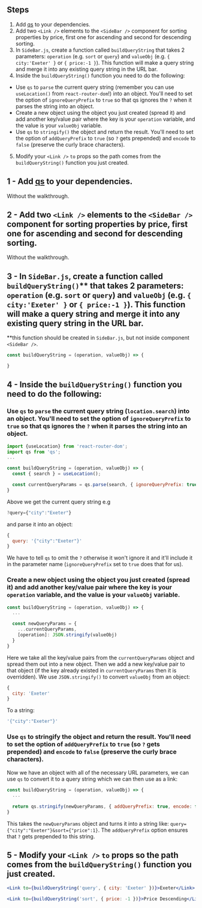 ## Steps
1. Add [qs](https://www.npmjs.com/package/qs) to your dependencies.
2. Add two `<Link />` elements to the `<SideBar />` component for sorting properties by price, first one for ascending and second for descending sorting.
3. In `SideBar.js`, create a function called `buildQueryString` that takes 2 parameters: `operation` (e.g. `sort` or `query`) and `valueObj` (e.g. `{ city:'Exeter' }` or `{ price:-1 }`). This function will make a query string and merge it into any existing query string in the URL bar.
4. Inside the `buildQueryString()` function you need to do the following:
  - Use `qs` to `parse` the current query string (remember you can use `useLocation()` from `react-router-dom`!) into an object. You'll need to set the option of `ignoreQueryPrefix` to `true` so that qs ignores the `?` when it parses the string into an object.
  - Create a new object using the object you just created (spread it) and add another key/value pair where the key is your `operation` variable, and the value is your `valueObj` variable.   
  - Use `qs` to `stringify()` the object and return the result. You'll need to set the option of `addQueryPrefix` to `true` (so `?` gets prepended) and `encode` to `false` (preserve the curly brace characters).
5. Modify your `<Link />` `to` props so the path comes from the `buildQueryString()` function you just created.

## 1 - Add [qs](https://www.npmjs.com/package/qs) to your dependencies.

Without the walkthrough.

## 2 - Add two `<Link />` elements to the `<SideBar />` component for sorting properties by price, first one for ascending and second for descending sorting.

Without the walkthrough.

## 3 - In `SideBar.js`, create a function called `buildQueryString()`** that takes 2 parameters: `operation` (e.g. `sort` or `query`) and `valueObj` (e.g. `{ city:'Exeter' }` or `{ price:-1 }`). This function will make a query string and merge it into any existing query string in the URL bar.

**this function should be created in `SideBar.js`, but not inside component `<SideBar />`.

```js
const buildQueryString = (operation, valueObj) => {

}
```

## 4 - Inside the `buildQueryString()` function you need to do the following:

### Use `qs` to `parse` the current query string (`location.search`) into an object. You'll need to set the option of `ignoreQueryPrefix` to `true` so that qs ignores the `?` when it parses the string into an object.


```js
import {useLocation} from 'react-router-dom';
import qs from 'qs';
...

const buildQueryString = (operation, valueObj) => {
  const { search } = useLocation();

  const currentQueryParams = qs.parse(search, { ignoreQueryPrefix: true });
}
```

Above we get the current query string e.g 

```js
?query={"city":"Exeter"}
```

and parse it into an object:

```js
{
  query: '{"city":"Exeter"}'
}
```

We have to tell `qs` to omit the `?` otherwise it won't ignore it and it'll include it in the parameter name (`ignoreQueryPrefix` set to `true` does that for us).

### Create a new object using the object you just created (spread it) and add another key/value pair where the key is your `operation` variable, and the value is your `valueObj` variable.   

```js
const buildQueryString = (operation, valueObj) => {
  ...

  const newQueryParams = {
    ...currentQueryParams,
    [operation]: JSON.stringify(valueObj)
  }
}
```

Here we take all the key/value pairs from the `currentQueryParams` object and spread them out into a new object. Then we add a new key/value pair to that object (if the key already existed in `currentQueryParams` then it is overridden). We use `JSON.stringify()` to convert `valueObj` from an object:

```js
{
  city: 'Exeter'
}
```

To a string:

```js
'{"city":"Exeter"}'
```

### Use `qs` to stringify the object and return the result. You'll need to set the option of `addQueryPrefix` to `true` (so `?` gets prepended) and `encode` to `false` (preserve the curly brace characters).

Now we have an object with all of the necessary URL parameters, we can use `qs` to convert it to a query string which we can then use as a link:

```js
const buildQueryString = (operation, valueObj) => {
  ...
  
  return qs.stringify(newQueryParams, { addQueryPrefix: true, encode: false });
}
```

This takes the `newQueryParams` object and turns it into a string like: `query={"city":"Exeter"}&sort={"price":1}`. The `addQueryPrefix` option ensures that `?` gets prepended to this string.

## 5 - Modify your `<Link />` `to` props so the path comes from the `buildQueryString()` function you just created.

```jsx
<Link to={buildQueryString('query', { city: 'Exeter' })}>Exeter</Link>
```

```jsx
<Link to={buildQueryString('sort', { price: -1 })}>Price Descending</Link>
```
